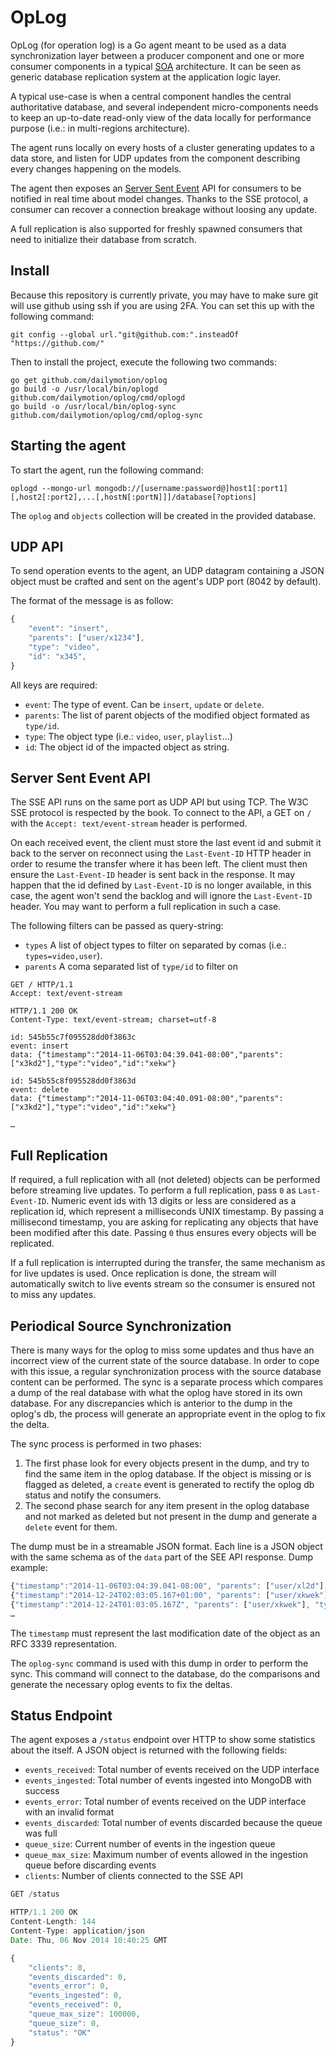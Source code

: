 # OpLog

OpLog (for operation log) is a Go agent meant to be used as a data synchronization layer between a producer component and one or more consumer components in a typical [SOA](http://en.wikipedia.org/wiki/Service-oriented_architecture) architecture. It can be seen as generic database replication system at the application logic layer.

A typical use-case is when a central component handles the central authoritative database, and several independent micro-components needs to keep an up-to-date read-only view of the data locally for performance purpose (i.e.: in multi-regions architecture).

The agent runs locally on every hosts of a cluster generating updates to a data store, and listen for UDP updates from the component describing every changes happening on the models.

The agent then exposes an [Server Sent Event](http://dev.w3.org/html5/eventsource/) API for consumers to be notified in real time about model changes. Thanks to the SSE protocol, a consumer can recover a connection breakage without loosing any update.

A full replication is also supported for freshly spawned consumers that need to initialize their database from scratch.

## Install

Because this repository is currently private, you may have to make sure git will use github using ssh if you are using 2FA. You can set this up with the following command:

    git config --global url."git@github.com:".insteadOf "https://github.com/"

Then to install the project, execute the following two commands:

    go get github.com/dailymotion/oplog
    go build -o /usr/local/bin/oplogd github.com/dailymotion/oplog/cmd/oplogd
    go build -o /usr/local/bin/oplog-sync github.com/dailymotion/oplog/cmd/oplog-sync

## Starting the agent

To start the agent, run the following command:

    oplogd --mongo-url mongodb://[username:password@]host1[:port1][,host2[:port2],...[,hostN[:portN]]]/database[?options]

The `oplog` and `objects` collection will be created in the provided database.

## UDP API

To send operation events to the agent, an UDP datagram containing a JSON object must be crafted and sent on the agent's UDP port (8042 by default).

The format of the message is as follow:

```javascript
{
    "event": "insert",
    "parents": ["user/x1234"],
    "type": "video",
    "id": "x345",
}
```

All keys are required:

* `event`: The type of event. Can be `insert`, `update` or `delete`.
* `parents`: The list of parent objects of the modified object formated as `type/id`.
* `type`: The object type (i.e.: `video`, `user`, `playlist`…)
* `id`: The object id of the impacted object as string.

## Server Sent Event API

The SSE API runs on the same port as UDP API but using TCP. The W3C SSE protocol is respected by the book. To connect to the API, a GET on `/` with the `Accept: text/event-stream` header is performed.

On each received event, the client must store the last event id and submit it back to the server on reconnect using the `Last-Event-ID` HTTP header in order to resume the transfer where it has been left. The client must then ensure the `Last-Event-ID` header is sent back in the response. It may happen that the id defined by `Last-Event-ID` is no longer available, in this case, the agent won't send the backlog and will ignore the `Last-Event-ID` header. You may want to perform a full replication in such a case.

The following filters can be passed as query-string:
* `types` A list of object types to filter on separated by comas (i.e.: `types=video,user`).
* `parents` A coma separated list of `type/id` to filter on

```
GET / HTTP/1.1
Accept: text/event-stream

HTTP/1.1 200 OK
Content-Type: text/event-stream; charset=utf-8

id: 545b55c7f095528dd0f3863c
event: insert
data: {"timestamp":"2014-11-06T03:04:39.041-08:00","parents":["x3kd2"],"type":"video","id":"xekw"}

id: 545b55c8f095528dd0f3863d
event: delete
data: {"timestamp":"2014-11-06T03:04:40.091-08:00","parents":["x3kd2"],"type":"video","id":"xekw"}

…
```

## Full Replication

If required, a full replication with all (not deleted) objects can be performed before streaming live updates. To perform a full replication, pass `0` as `Last-Event-ID`. Numeric event ids with 13 digits or less are considered as a replication id, which represent a milliseconds UNIX timestamp. By passing a millisecond timestamp, you are asking for replicating any objects that have been modified after this date. Passing `0` thus ensures every objects will be replicated.

If a full replication is interrupted during the transfer, the same mechanism as for live updates is used. Once replication is done, the stream will automatically switch to live events stream so the consumer is ensured not to miss any updates.

## Periodical Source Synchronization

There is many ways for the oplog to miss some updates and thus have an incorrect view of the current state of the source database. In order to cope with this issue, a regular synchronization process with the source database content can be performed. The sync is a separate process which compares a dump of the real database with what the oplog have stored in its own database. For any discrepancies which is anterior to the dump in the oplog's db, the process will generate an appropriate event in the oplog to fix the delta.

The sync process is performed in two phases:

1. The first phase look for every objects present in the dump, and try to find the same item in the oplog database. If the object is missing or is flagged as deleted, a `create` event is generated to rectify the oplog db status and notify the consumers.
2. The second phase search for any item present in the oplog database and not marked as deleted but not present in the dump and generate a `delete` event for them.

The dump must be in a streamable JSON format. Each line is a JSON object with the same schema as of the `data` part of the SEE API response.
Dump example:

```javascript
{"timestamp":"2014-11-06T03:04:39.041-08:00", "parents": ["user/xl2d"], "type":"video", "id":"x34cd"}
{"timestamp":"2014-12-24T02:03:05.167+01:00", "parents": ["user/xkwek"], "type":"video", "id":"x12ab"}
{"timestamp":"2014-12-24T01:03:05.167Z", "parents": ["user/xkwek"], "type":"video", "id":"x54cd"}
…
```

The `timestamp` must represent the last modification date of the object as an RFC 3339 representation.

The `oplog-sync` command is used with this dump in order to perform the sync. This command will connect to the database, do the comparisons and generate the necessary oplog events to fix the deltas.


## Status Endpoint

The agent exposes a `/status` endpoint over HTTP to show some statistics about the itself. A JSON object is returned with the following fields:

* `events_received`: Total number of events received on the UDP interface
* `events_ingested`: Total number of events ingested into MongoDB with success
* `events_error`: Total number of events received on the UDP interface with an invalid format
* `events_discarded`: Total number of events discarded because the queue was full
* `queue_size`: Current number of events in the ingestion queue
* `queue_max_size`:  Maximum number of events allowed in the ingestion queue before discarding events
* `clients`: Number of clients connected to the SSE API

```javascript
GET /status

HTTP/1.1 200 OK
Content-Length: 144
Content-Type: application/json
Date: Thu, 06 Nov 2014 10:40:25 GMT

{
    "clients": 0,
    "events_discarded": 0,
    "events_error": 0,
    "events_ingested": 0,
    "events_received": 0,
    "queue_max_size": 100000,
    "queue_size": 0,
    "status": "OK"
}
```


